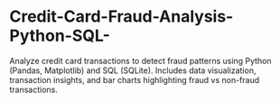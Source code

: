 # Credit-Card-Fraud-Analysis-Python-SQL-
Analyze credit card transactions to detect fraud patterns using Python (Pandas, Matplotlib) and SQL (SQLite). Includes data visualization, transaction insights, and bar charts highlighting fraud vs non-fraud transactions.
